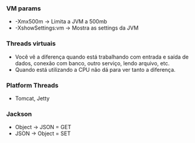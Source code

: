 ### VM params
 - -Xmx500m -> Limita a JVM a 500mb
 - -XshowSettings:vm -> Mostra as settings da JVM

### Threads virtuais
- Você vê a diferença quando está trabalhando com entrada e saída de dados, conexão com banco, outro serviço, lendo arquivo, etc.
- Quando está utilizando a CPU não dá para ver tanto a diferença.

### Platform Threads
- Tomcat, Jetty

### Jackson
- Object -> JSON   = GET
- JSON   -> Object = SET